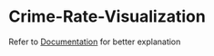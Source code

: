 # Crime-Rate-Visualization
Refer to [Documentation](https://github.com/sailohitaksh-cryptic/Crime-Rate-Visualization/blob/main/102017090_SaiLohitaksh.pdf) for better explanation
